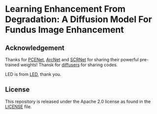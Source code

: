 # Learning Enhancement From Degradation: A Diffusion Model For Fundus Image Enhancement

## Acknowledgement 
Thanks for [PCENet](https://github.com/HeverLaw/PCENet-Image-Enhancement), [ArcNet](https://github.com/liamheng/Annotation-free-Fundus-Image-Enhancement) and [SCRNet](https://github.com/liamheng/Annotation-free-Fundus-Image-Enhancement) for sharing their powerful pre-trained weights! Thansk for [diffusers](https://github.com/huggingface/diffusers) for sharing codes.

LED is from [LED](https://github.com/QtacierP/LED), thank you.

## License
This repository is released under the Apache 2.0 license as found in the [LICENSE](LICENSE) file.